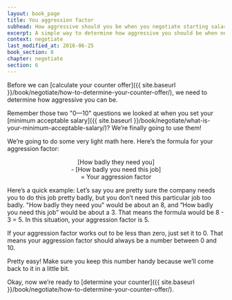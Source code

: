 ```yaml
---
layout: book_page
title: You aggression factor
subhead: How aggressive should you be when you negotiate starting salary?
excerpt: A simple way to determine how aggressive you should be when negotiating starting salary.
context: negotiate
last_modified_at: 2016-06-25
book_section: 8
chapter: negotiate
section: 6
---
```

Before we can [calculate your counter offer]({{ site.baseurl }}/book/negotiate/how-to-determine-your-counter-offer/), we need to determine how aggressive you can be. 

Remember those two "0—10" questions we looked at when you set your [minimum acceptable salary]({{ site.baseurl }}/book/negotiate/what-is-your-minimum-acceptable-salary/)? We’re finally going to use them! 

We’re going to do some very light math here. Here’s the formula for your aggression factor:

<p style="text-align: center;">[How badly they need you] <br>
- [How badly you need this job] <br>
= Your aggression factor</p>

Here’s a quick example: Let’s say you are pretty sure the company needs you to do this job pretty badly, but you don’t need this particular job too badly. "How badly they need you" would be about an 8, and “How badly you need this job” would be about a 3. That means the formula would be 8 - 3 = 5. In this situation, your aggression factor is 5.

If your aggression factor works out to be less than zero, just set it to 0. That means your aggression factor should always be a number between 0 and 10.

Pretty easy! Make sure you keep this number handy because we’ll come back to it in a little bit.

Okay, now we’re ready to [determine your counter]({{ site.baseurl }}/book/negotiate/how-to-determine-your-counter-offer/).